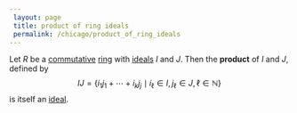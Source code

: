 ```yaml
---
 layout: page
 title: product of ring ideals
 permalink: /chicago/product_of_ring_ideals
---
```

Let $R$ be a [commutative](https://mathgloss.github.io/MathGloss/chicago/commutative) [ring](https://mathgloss.github.io/MathGloss/chicago/ring) with [ideals](https://mathgloss.github.io/MathGloss/chicago/ring_ideal) $I$ and $J$. Then the **product** of $I$ and $J$, defined by $$IJ= \{i_1j_1+\cdots + i_kj_j \mid i_\ell\in I,j_\ell\in J, \ell \in \mathbb N\}$$ is itself an [ideal](https://mathgloss.github.io/MathGloss/chicago/ring_ideal).

